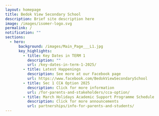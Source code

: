 ```yaml
---
layout: homepage
title: Bedok View Secondary School
description: Brief site description here
image: /images/isomer-logo.svg
permalink: /
notification: ""
sections:
  - hero:
      background: /images/Main_Page___L1.jpg
      key_highlights:
        - title: Key Dates in TERM 1
          description: ""
          url: /key-dates-in-term-1-2025/
        - title: Latest Happenings
          description: See more at our Facebook page
          url: https://www.facebook.com/BedokViewSecondarySchool
        - title: Sec 1 CCA Option 2025
          description: Click for more information
          url: /for-parents-and-stakeholders/cca-option/
        - title: March Holidays Academic Support Programme Schedule
          description: Click for more announcements
          url: partnerships/info-for-parents-and-students/
---
```

